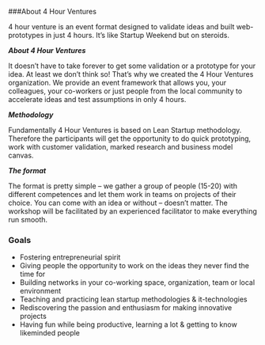 ###About 4 Hour Ventures

4 hour venture is an event format designed to validate ideas and built web-prototypes in just 4 hours. It’s like Startup Weekend but on steroids. 

***About 4 Hour Ventures***

It doesn’t have to take forever to get some validation or a prototype for your idea. At least we don’t think so! That’s why we created the 4 Hour Ventures organization. We provide an event framework that allows you, your colleagues, your co-workers or just people from the local community to accelerate ideas and test assumptions in only 4 hours.

***Methodology***

Fundamentally 4 Hour Ventures is based on Lean Startup methodology. Therefore the participants will get the opportunity to do quick prototyping, work with customer validation, marked research and business model canvas.

***The format***

The format is pretty simple – we gather a group of people (15-20) with different competences and let them work in teams on projects of their choice. You can come with an idea or without – doesn’t matter. The workshop will be facilitated by an experienced facilitator to make everything run smooth.

### Goals

- Fostering entrepreneurial spirit
- Giving people the opportunity to work on the ideas they never find the time for
- Building networks in your co-working space, organization, team or local environment
- Teaching and practicing lean startup methodologies & it-technologies
- Rediscovering the passion and enthusiasm for making innovative projects
- Having fun while being productive, learning a lot & getting to know likeminded people
